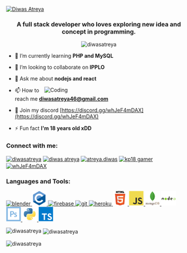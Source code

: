 [![Diwas Atreya](https://media.discordapp.net/attachments/773569896168292352/939882937380405298/Professional_Web_Developer_Creative_Teal_Yellow_and_Orange_LinkedIn_Banner.png?width=1025&height=308)](https://diwasatreya.tech/discord)

<h3 align="center">A full stack developer who loves exploring new idea and concept in programming.</h3>

<p align="center"> <img src="https://komarev.com/ghpvc/?username=diwasatreya&label=Profile%20views&color=0e75b6&style=flat" alt="diwasatreya" /> </p>


- 🌱 I’m currently learning **PHP and MySQL**

- 👯 I’m looking to collaborate on **IPPLO**

- 💬 Ask me about **nodejs and react**

<img align="right" alt="Coding" width="400" src="https://media.discordapp.net/attachments/773569896168292352/939889232481247292/Purple_Gradient_Illustrated_Programmer_Instagram_Post.png?width=480&height=480">

- 📫 How to reach me **diwasatreya46@gmail.com**

- 📄 Join my discord [https://discord.gg/whJeF4mDAX](https://discord.gg/whJeF4mDAX)

- ⚡ Fun fact **I'm 18 years old xDD**

<h3 align="left">Connect with me:</h3>
<p align="left">
<a href="https://twitter.com/diwasatreya" target="blank"><img align="center" src="https://raw.githubusercontent.com/rahuldkjain/github-profile-readme-generator/master/src/images/icons/Social/twitter.svg" alt="diwasatreya" height="30" width="40" /></a>
<a href="https://www.facebook.com/profile.php?id=100075574807496" target="blank"><img align="center" src="https://raw.githubusercontent.com/rahuldkjain/github-profile-readme-generator/master/src/images/icons/Social/facebook.svg" alt="diwas atreya" height="30" width="40" /></a>
<a href="https://instagram.com/atreya.diwas" target="blank"><img align="center" src="https://raw.githubusercontent.com/rahuldkjain/github-profile-readme-generator/master/src/images/icons/Social/instagram.svg" alt="atreya.diwas" height="30" width="40" /></a>
<a href="https://www.youtube.com/c/kp18gamer" target="blank"><img align="center" src="https://raw.githubusercontent.com/rahuldkjain/github-profile-readme-generator/master/src/images/icons/Social/youtube.svg" alt="kp18 gamer" height="30" width="40" /></a>
<a href="https://discord.gg/whJeF4mDAX" target="blank"><img align="center" src="https://raw.githubusercontent.com/rahuldkjain/github-profile-readme-generator/master/src/images/icons/Social/discord.svg" alt="whJeF4mDAX" height="30" width="40" /></a>
</p>

<h3 align="left">Languages and Tools:</h3>
<p align="left"> <a href="https://www.blender.org/" target="_blank" rel="noreferrer"> <img src="https://download.blender.org/branding/community/blender_community_badge_white.svg" alt="blender" width="40" height="40"/> </a> <a href="https://www.cprogramming.com/" target="_blank" rel="noreferrer"> <img src="https://raw.githubusercontent.com/devicons/devicon/master/icons/c/c-original.svg" alt="c" width="40" height="40"/> </a> <a href="https://firebase.google.com/" target="_blank" rel="noreferrer"> <img src="https://www.vectorlogo.zone/logos/firebase/firebase-icon.svg" alt="firebase" width="40" height="40"/> </a> <a href="https://git-scm.com/" target="_blank" rel="noreferrer"> <img src="https://www.vectorlogo.zone/logos/git-scm/git-scm-icon.svg" alt="git" width="40" height="40"/> </a> <a href="https://heroku.com" target="_blank" rel="noreferrer"> <img src="https://www.vectorlogo.zone/logos/heroku/heroku-icon.svg" alt="heroku" width="40" height="40"/> </a> <a href="https://www.w3.org/html/" target="_blank" rel="noreferrer"> <img src="https://raw.githubusercontent.com/devicons/devicon/master/icons/html5/html5-original-wordmark.svg" alt="html5" width="40" height="40"/> </a> <a href="https://developer.mozilla.org/en-US/docs/Web/JavaScript" target="_blank" rel="noreferrer"> <img src="https://raw.githubusercontent.com/devicons/devicon/master/icons/javascript/javascript-original.svg" alt="javascript" width="40" height="40"/> </a> <a href="https://www.mongodb.com/" target="_blank" rel="noreferrer"> <img src="https://raw.githubusercontent.com/devicons/devicon/master/icons/mongodb/mongodb-original-wordmark.svg" alt="mongodb" width="40" height="40"/> </a> <a href="https://nodejs.org" target="_blank" rel="noreferrer"> <img src="https://raw.githubusercontent.com/devicons/devicon/master/icons/nodejs/nodejs-original-wordmark.svg" alt="nodejs" width="40" height="40"/> </a> <a href="https://www.photoshop.com/en" target="_blank" rel="noreferrer"> <img src="https://raw.githubusercontent.com/devicons/devicon/master/icons/photoshop/photoshop-line.svg" alt="photoshop" width="40" height="40"/> </a> <a href="https://www.python.org" target="_blank" rel="noreferrer"> <img src="https://raw.githubusercontent.com/devicons/devicon/master/icons/python/python-original.svg" alt="python" width="40" height="40"/> </a> <a href="https://www.typescriptlang.org/" target="_blank" rel="noreferrer"> <img src="https://raw.githubusercontent.com/devicons/devicon/master/icons/typescript/typescript-original.svg" alt="typescript" width="40" height="40"/> </a> </p>

<p><img align="left" src="https://github-readme-stats.vercel.app/api/top-langs?username=diwasatreya&show_icons=true&locale=en&layout=compact" alt="diwasatreya" /></p>

<p>&nbsp;<img align="center" src="https://github-readme-stats.vercel.app/api?username=diwasatreya&show_icons=true&locale=en" alt="diwasatreya" /></p>

<p><img align="center" src="https://github-readme-streak-stats.herokuapp.com/?user=diwasatreya&" alt="diwasatreya" /></p>
